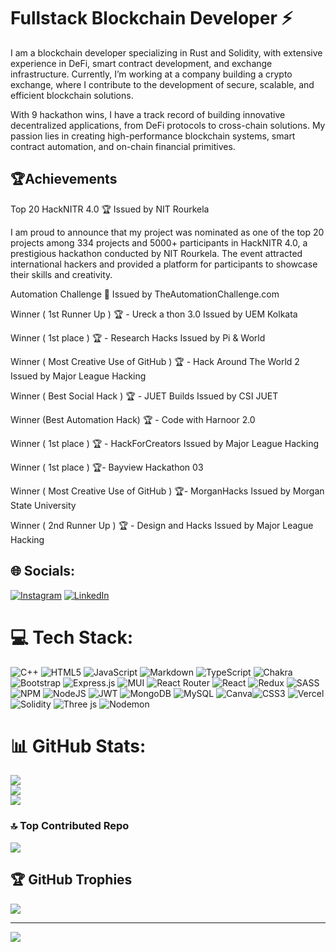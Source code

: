 # Fullstack Blockchain Developer ⚡️

I am a blockchain developer specializing in Rust and Solidity, with extensive experience in DeFi, smart contract development, and exchange infrastructure. Currently, I’m working at a company building a crypto exchange, where I contribute to the development of secure, scalable, and efficient blockchain solutions.

With 9 hackathon wins, I have a track record of building innovative decentralized applications, from DeFi protocols to cross-chain solutions. My passion lies in creating high-performance blockchain systems, smart contract automation, and on-chain financial primitives.
## 🏆Achievements
Top 20 HackNITR 4.0 🏆
Issued by NIT Rourkela

I am proud to announce that my project was nominated as one of the top 20 projects among 334 projects and 5000+ participants in HackNITR 4.0, a prestigious hackathon conducted by NIT Rourkela. The event attracted international hackers and provided a platform for participants to showcase their skills and creativity.

Automation Challenge 🤖
Issued by TheAutomationChallenge.com

Winner ( 1st Runner Up ) 🏆 - Ureck a thon 3.0
Issued by UEM Kolkata

Winner ( 1st place ) 🏆 - Research Hacks
Issued by Pi & World

Winner ( Most Creative Use of GitHub ) 🏆 - Hack Around The World 2
Issued by Major League Hacking

Winner ( Best Social Hack ) 🏆 - JUET Builds
Issued by CSI JUET

Winner (Best Automation Hack) 🏆 - Code with Harnoor 2.0

Winner ( 1st place ) 🏆 - HackForCreators
Issued by Major League Hacking

Winner ( 1st place ) 🏆- Bayview Hackathon 03

Winner ( Most Creative Use of GitHub ) 🏆- MorganHacks 
Issued by Morgan State University 

Winner ( 2nd Runner Up ) 🏆 - Design and Hacks
Issued by Major League Hacking 

## 🌐 Socials:
[![Instagram](https://img.shields.io/badge/Instagram-%23E4405F.svg?logo=Instagram&logoColor=white)](https://instagram.com/akil.binoy) [![LinkedIn](https://img.shields.io/badge/LinkedIn-%230077B5.svg?logo=linkedin&logoColor=white)](https://linkedin.com/in/https://www.linkedin.com/public-profile/settings?lipi=urn%3Ali%3Apage%3Ad_flagship3_profile_self_edit_contact-info%3B1iyKlgGCTeujTEcq1Ocj9A%3D%3D) 

# 💻 Tech Stack:
![C++](https://img.shields.io/badge/c++-%2300599C.svg?style=for-the-badge&logo=c%2B%2B&logoColor=white) ![HTML5](https://img.shields.io/badge/html5-%23E34F26.svg?style=for-the-badge&logo=html5&logoColor=white) ![JavaScript](https://img.shields.io/badge/javascript-%23323330.svg?style=for-the-badge&logo=javascript&logoColor=%23F7DF1E) ![Markdown](https://img.shields.io/badge/markdown-%23000000.svg?style=for-the-badge&logo=markdown&logoColor=white) ![TypeScript](https://img.shields.io/badge/typescript-%23007ACC.svg?style=for-the-badge&logo=typescript&logoColor=white)  ![Chakra](https://img.shields.io/badge/chakra-%234ED1C5.svg?style=for-the-badge&logo=chakraui&logoColor=white) ![Bootstrap](https://img.shields.io/badge/bootstrap-%23563D7C.svg?style=for-the-badge&logo=bootstrap&logoColor=white) ![Express.js](https://img.shields.io/badge/express.js-%23404d59.svg?style=for-the-badge&logo=express&logoColor=%2361DAFB) ![MUI](https://img.shields.io/badge/MUI-%230081CB.svg?style=for-the-badge&logo=material-ui&logoColor=white) ![React Router](https://img.shields.io/badge/React_Router-CA4245?style=for-the-badge&logo=react-router&logoColor=white) ![React](https://img.shields.io/badge/react-%2320232a.svg?style=for-the-badge&logo=react&logoColor=%2361DAFB) ![Redux](https://img.shields.io/badge/redux-%23593d88.svg?style=for-the-badge&logo=redux&logoColor=white) ![SASS](https://img.shields.io/badge/SASS-hotpink.svg?style=for-the-badge&logo=SASS&logoColor=white) ![NPM](https://img.shields.io/badge/NPM-%23000000.svg?style=for-the-badge&logo=npm&logoColor=white) ![NodeJS](https://img.shields.io/badge/node.js-6DA55F?style=for-the-badge&logo=node.js&logoColor=white) ![JWT](https://img.shields.io/badge/JWT-black?style=for-the-badge&logo=JSON%20web%20tokens) ![MongoDB](https://img.shields.io/badge/MongoDB-%234ea94b.svg?style=for-the-badge&logo=mongodb&logoColor=white) ![MySQL](https://img.shields.io/badge/mysql-%2300f.svg?style=for-the-badge&logo=mysql&logoColor=white) ![Canva](https://img.shields.io/badge/Canva-%2300C4CC.svg?style=for-the-badge&logo=Canva&logoColor=white)![CSS3](https://img.shields.io/badge/css3-%231572B6.svg?style=for-the-badge&logo=css3&logoColor=white) ![Vercel](https://img.shields.io/badge/vercel-%23000000.svg?style=for-the-badge&logo=vercel&logoColor=white)![Solidity](https://img.shields.io/badge/Solidity-%23363636.svg?style=for-the-badge&logo=solidity&logoColor=white)  ![Three js](https://img.shields.io/badge/threejs-black?style=for-the-badge&logo=three.js&logoColor=white) ![Nodemon](https://img.shields.io/badge/NODEMON-%23323330.svg?style=for-the-badge&logo=nodemon&logoColor=%BBDEAD)

# 📊 GitHub Stats:
![](https://github-readme-stats.vercel.app/api?username=akhil888binoy&theme=dark&hide_border=true&include_all_commits=false&count_private=false)<br/>
![](https://github-readme-streak-stats.herokuapp.com/?user=akhil888binoy&theme=dark&hide_border=true)<br/>
![](https://github-readme-stats.vercel.app/api/top-langs/?username=akhil888binoy&theme=dark&hide_border=true&include_all_commits=false&count_private=false&layout=compact)

### 🔝 Top Contributed Repo
![](https://github-contributor-stats.vercel.app/api?username=akhil888binoy&limit=5&theme=dracula&combine_all_yearly_contributions=true)



## 🏆 GitHub Trophies
![](https://github-profile-trophy.vercel.app/?username=akhil888binoy&theme=radical&no-frame=false&no-bg=false&margin-w=4)

---
[![](https://visitcount.itsvg.in/api?id=akhil888binoy&icon=2&color=1)](https://visitcount.itsvg.in)

